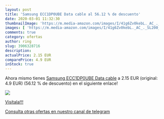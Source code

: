 ```yaml
---
layout: post
title: 'Samsung ECC1DP0UBE Data cable al 56.12 % de descuento'
date: 2020-03-01 11:32:30
thumbnailImage: 'https://m.media-amazon.com/images/I/41g6Zv0kebL._AC_._SL200_.jpg'
images: [ 'https://m.media-amazon.com/images/I/41g6Zv0kebL._AC_._SL200_.jpg' ]
comments: true
category: ofertas
author: ring
slug: 3906328716
description:
actualPrice: 2.15 EUR
comparePrice: 4.9 EUR
inStock: true
---
```


Ahora mismo tienes [Samsung ECC1DP0UBE Data cable](https://www.amazon.com/dp/3906328716/?tag=redken08-20) a 2.15 EUR (original: 4.9 EUR) (56.12 %  de descuento) en el siguiente enlace!

[![](https://m.media-amazon.com/images/I/41g6Zv0kebL._AC_._SL200_.jpg)](https://www.amazon.com/dp/3906328716/?tag=redken08-20)

[Visítala!!!](https://www.amazon.com/dp/3906328716/?tag=redken08-20)

[Consulta otras ofertas en nuestro canal de telegram](https://t.me/s/ofertas25)
